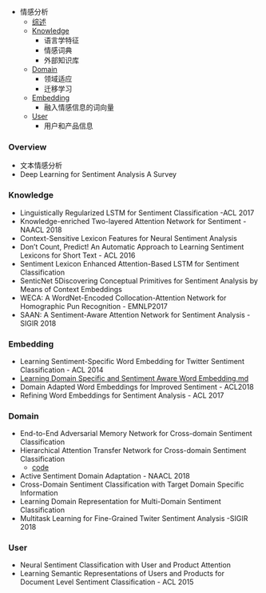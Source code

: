 - 情感分析
    - [综述](###overview)
    - [Knowledge](###Knowledge)
        - 语言学特征
        - 情感词典
        - 外部知识库
    - [Domain](###domain)
        - 领域适应
        - 迁移学习
    - [Embedding](###embedding)
        - 融入情感信息的词向量
    - [User](###user)
        - 用户和产品信息

### Overview
- 文本情感分析
- Deep Learning for Sentiment Analysis A Survey

### Knowledge
- Linguistically Regularized LSTM for Sentiment Classification -ACL 2017
- Knowledge-enriched Two-layered Attention Network for Sentiment - NAACL 2018
- Context-Sensitive Lexicon Features for Neural Sentiment Analysis
- Don’t Count, Predict! An Automatic Approach to Learning Sentiment Lexicons for Short Text - ACL 2016
- Sentiment Lexicon Enhanced Attention-Based LSTM for Sentiment Classification
- SenticNet 5Discovering Conceptual Primitives for Sentiment Analysis by Means of Context Embeddings
- WECA: A WordNet-Encoded Collocation-Attention Network for Homographic Pun Recognition - EMNLP2017
- SAAN: A Sentiment-Aware Attention Network for Sentiment Analysis -SIGIR 2018

### Embedding
- Learning Sentiment-Specific Word Embedding for Twitter Sentiment Classification - ACL 2014
- [Learning Domain Specific and Sentiment Aware Word Embedding.md](LearningDomainSpecificandSentimentAwareWordEmbedding.md)
- Domain Adapted Word Embeddings for Improved Sentiment - ACL2018
- Refining Word Embeddings for Sentiment Analysis - ACL 2017
### Domain
- End-to-End Adversarial Memory Network for Cross-domain Sentiment Classification
- Hierarchical Attention Transfer Network for Cross-domain Sentiment Classification
    - [code](https://github.com/hsqmlzno1/HATN)
- Active Sentiment Domain Adaptation - NAACL 2018
- Cross-Domain Sentiment Classification with Target Domain Specific Information
- Learning Domain Representation for Multi-Domain Sentiment Classification
- Multitask Learning for Fine-Grained Twiter Sentiment Analysis -SIGIR 2018
### User
- Neural Sentiment Classification with User and Product Attention
- Learning Semantic Representations of Users and Products for Document Level Sentiment Classification - ACL 2015